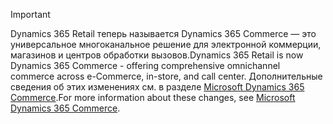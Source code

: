 > [!IMPORTANT]
> <span data-ttu-id="cbabc-101">Dynamics 365 Retail теперь называется Dynamics 365 Commerce — это универсальное многоканальное решение для электронной коммерции, магазинов и центров обработки вызовов.</span><span class="sxs-lookup"><span data-stu-id="cbabc-101">Dynamics 365 Retail is now Dynamics 365 Commerce - offering comprehensive omnichannel commerce across e-Commerce, in-store, and call center.</span></span> <span data-ttu-id="cbabc-102">Дополнительные сведения об этих изменениях см. в разделе [Microsoft Dynamics 365 Commerce](https://dynamics.microsoft.com/en-us/commerce/overview/).</span><span class="sxs-lookup"><span data-stu-id="cbabc-102">For more information about these changes, see [Microsoft Dynamics 365 Commerce](https://dynamics.microsoft.com/en-us/commerce/overview/).</span></span>
